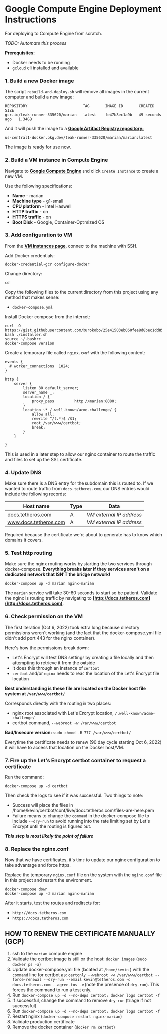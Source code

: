 # Google Compute Engine Deployment Instructions  
For deploying to Compute Engine from scratch.  
  
*TODO: Automate this process*
  
**Prerequisites:**  
- Docker needs to be running
- `gcloud` cli installed and available
  
### 1. Build a new Docker image  
The script `rebuild-and-deploy.sh` will remove all images in the current computer and build a new image:  
  
```
REPOSITORY                         TAG       IMAGE ID       CREATED          SIZE
gcr.io/teak-runner-335620/marian   latest    fe47b8ec1a9b   49 seconds ago   1.34GB
```  
  
And it will push the image to a **[Google Artifact Registry repository:](https://console.cloud.google.com/artifacts/docker/teak-runner-335620/us-central1/marian?project=teak-runner-335620)**
  
```
us-central1-docker.pkg.dev/teak-runner-335620/marian/marian:latest
```  
  
The image is ready for use now.  
  
### 2. Build a VM instance in Compute Engine  
  
Navigate to **[Google Compute Engine](https://console.cloud.google.com/compute/instances?project=teak-runner-335620)** and click `Create Instance` to create a new VM.  
  
Use the following specifications:  
- **Name** - marian
- **Machine type** - g1-small  
- **CPU platform** - Intel Haswell  
- **HTTP traffic** - on  
- **HTTPS traffic** - on  
- **Boot Disk** - Google, Container-Optimized OS  
  
### 3. Add configuration to VM  
  
From the **[VM instances page](https://console.cloud.google.com/compute/instances?project=teak-runner-335620)**, connect to the machine with SSH.
  
Add Docker credentials:  
```
docker-credential-gcr configure-docker
```  
  
Change directory:  
```
cd
```  
  
Copy the following files to the current directory from this project using any method that makes sense:  
- `docker-compose.yml`  
  
Install Docker compose from the internet:  
```
curl -O https://gist.githubusercontent.com/kurokobo/25e41503eb060fee8d8bec1dd859eff3/raw/0d7cd29472f0eaa26ce424071456ad84b24fb318/installer.sh
bash ./installer.sh
source ~/.bashrc
docker-compose version
```  
  
Create a temporary file called `nginx.conf` with the following content:  
  
```
events {
  # worker_connections  1024;
}

http {
    server {
        listen 80 default_server;
        server_name _;
        location / {
            proxy_pass         http://marian:8080;
        }
        location ~* /.well-known/acme-challenge/ {
            allow all;
            rewrite ^/(.*)$ /$1;
            root /var/www/certbot;
            break;
        }
    }

}
```  
This is used in a later step to allow our nginx container to route the traffic and files to set up the SSL certificate.  
  
### 4. Update DNS  
  
Make sure there is a DNS entry for the subdomain this is routed to.  If we wanted to route traffic from `docs.tetheros.com`, our DNS entries would include the following records:  
  
| Host name | Type | Data |  
| --- | --- | --- |  
| docs.tetheros.com | A | *VM external IP address* |
| www.docs.tetheros.com | A | *VM external IP address* |  
  
Required because the certificate we're about to generate has to know which domains it covers.  
  
### 5. Test http routing  
  
Make sure the nginx routing works by starting the two services through docker-compose.  **Everything breaks later if they services aren't on a dedicated network that ISN'T the bridge network!**  
  
`docker-compose up -d marian nginx-marian`  
  
The `marian` service will take 30-60 seconds to start so be patient.  Validate the nginx is routing traffic by navigating to **[http://docs.tetheros.com](http://docs.tetheros.com)**.  
  
### 6. Check permission on the VM  
  
The first iteration (Oct 6, 2022) took extra long because directory permissions weren't working (and the fact that the docker-compose.yml file didn't add port 443 for the nginx container).  
  
Here's how the permissions break down:  
- Let's Encrypt will test DNS settings by creating a file locally and then attempting to retrieve it from the outside  
- It does this through an instance of `certbot`  
- `certbot` and/or `nginx` needs to read the location of the Let's Encrypt file location  
  
**Best understanding is these file are located on the Docker host file system at `/var/www/certbot/`**  
  
Corresponds directly with the routing in two places:  
- nginx root associated with Let's Encrypt location, `/.well-known/acme-challenge/`  
- certbot command, `--webroot -w /var/www/certbot`  
  
**Bad/Insecure version:** `sudo chmod -R 777 /var/www/certbot/`  
  
Everytime the certificate needs to renew (90 day cycle starting Oct 6, 2022) it will have to access that location on the Docker host/VM.  
  
### 7. Fire up the Let's Encrypt certbot container to request a certificate  
  
Run the command:  
```
docker-compose up -d certbot
```  
  
Then check the logs to see if it was successful.  Two things to note:  
- Success will place the files in /home/kevin/certbot/conf/live/docs.tetheros.com/files-are-here.pem  
- Failure means to change the `command` in the docker-compose file to include `--dry-run` to avoid running into the rate limiting set by Let's Encrypt until the routing is figured out.  
  
***This step is most likely the point of failure***  
  
### 8. Replace the nginx.conf  
  
Now that we have certificates, it's time to update our nginx configuration to take advantage and force https.  
  
Replace the temporary `nginx.conf` file on the system with the `nginx.conf` file in this project and restart the environment.  
  
```
docker-compose down  
docker-compose up -d marian nginx-marian
```  
  
After it starts, test the routes and redirects for:  
- `http://docs.tetheros.com`  
- `https://docs.tetheros.com`  
  
## HOW TO RENEW THE CERTIFICATE MANUALLY (GCP)
  
1. ssh to the `marian` compute engine
1. Validate the certbot image is still on the host: `docker images`  (`sudo docker ps -a`)
1. Update docker-compose.yml file (located at `/home/kevin` ) with the `command` line for certbot as: `certonly --webroot -w /var/www/certbot --force-renewal --dry-run --email kevin@tetheros.com -d docs.tetheros.com --agree-tos -v` (note the presence of `dry-run`).  This forces the command to run a test only.  
1. Run `docker-compose up -d --no-deps certbot; docker logs certbot -f`  
1. If successful, change the command to remove `dry-run` (triage if not successful)
1. Run `docker-compose up -d --no-deps certbot; docker logs certbot -f`  
1. Restart nginx (`docker-compose restart nginx-marian`)
1. Validate production certificate  
1. Remove the docker container (`docker rm certbot`)  